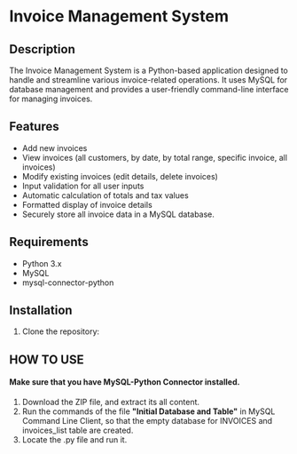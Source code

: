 # Invoice Management System

## Description

The Invoice Management System is a Python-based application designed to handle and streamline various invoice-related operations. It uses MySQL for database management and provides a user-friendly command-line interface for managing invoices.

## Features

- Add new invoices
- View invoices (all customers, by date, by total range, specific invoice, all invoices)
- Modify existing invoices (edit details, delete invoices)
- Input validation for all user inputs
- Automatic calculation of totals and tax values
- Formatted display of invoice details
- Securely store all invoice data in a MySQL database.

## Requirements

- Python 3.x
- MySQL
- mysql-connector-python

## Installation

1. Clone the repository:

## HOW TO USE
#### Make sure that you have MySQL-Python Connector installed.
1. Download the ZIP file, and extract its all content.
2. Run the commands of the file **"Initial Database and Table"** in MySQL Command Line Client, so that the empty database for INVOICES and invoices_list table are created.
3. Locate the .py file and run it.
